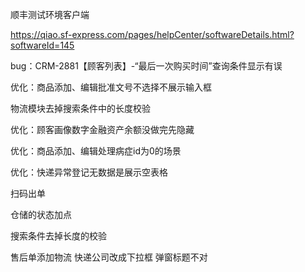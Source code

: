 顺丰测试环境客户端

https://qiao.sf-express.com/pages/helpCenter/softwareDetails.html?softwareId=145





bug：CRM-2881【顾客列表】-“最后一次购买时间”查询条件显示有误

优化：商品添加、编辑批准文号不选择不展示输入框

物流模块去掉搜索条件中的长度校验

优化：顾客画像数字金融资产余额没做完先隐藏

优化：商品添加、编辑处理病症id为0的场景



优化：快递异常登记无数据是展示空表格









扫码出单

仓储的状态加点

搜索条件去掉长度的校验

售后单添加物流   快递公司改成下拉框   弹窗标题不对



